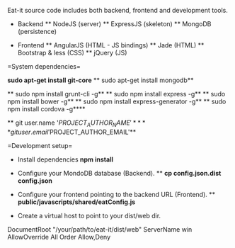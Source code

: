 Eat-it source code includes both backend, frontend and development tools.

* Backend
** NodeJS (server)
** ExpressJS (skeleton)
** MongoDB (persistence)

* Frontend
** AngularJS (HTML - JS bindings)
** Jade (HTML)
** Bootstrap & less (CSS)
** jQuery (JS)

=System dependencies=

**sudo apt-get install git-core**
** sudo apt-get install mongodb**

** sudo npm install grunt-cli -g**
** sudo npm install express -g**
** sudo npm install bower -g**
** sudo npm install express-generator -g**
** sudo npm install cordova -g****

** git user.name '$PROJECT_AUTHOR_NAME'**
** git user.email '$PROJECT_AUTHOR_EMAIL'**

=Development setup=

* Install dependencies
**npm install**

* Configure your MondoDB database (Backend).
** **cp config.json.dist config.json**

* Configure your frontend pointing to the backend URL (Frontend).
** **public/javascripts/shared/eatConfig.js**

* Create a virtual host to point to your dist/web dir.
<VirtualHost yourhostname:80>
    DocumentRoot "/your/path/to/eat-it/dist/web"
    ServerName win
    <Directory "/your/path/to/eat-it/dist/web">
        AllowOverride All
        Order Allow,Deny
    </Directory>
</VirtualHost>

